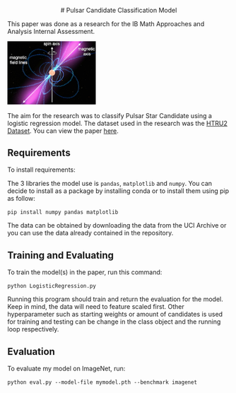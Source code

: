 <p align = "center">
# Pulsar Candidate Classification Model

This paper was done as a research for the IB Math Approaches and Analysis Internal Assessment. 

<img width="200" src="https://github.com/Cody-Le/PulsarPrediction/blob/main/ns_pulsar_diagram.png?raw=true" alt="Pulsar Star Diagram">
</p>

The aim for the research was to classify Pulsar Star Candidate using a logistic regression model. The dataset used in the research was the [HTRU2 Dataset](https://archive.ics.uci.edu/ml/datasets/HTRU2). You can view the paper [here](https://github.com/Cody-Le/PulsarPrediction/blob/main/Math%20IApdf.pdf).


## Requirements

To install requirements:


The 3 libraries the model use is `pandas`, `matplotlib` and `numpy`. You can decide to install as a package by installing conda or to install them using pip as follow:

```setup
pip install numpy pandas matplotlib
```
The data can be obtained by downloading the data from the UCI Archive or you can use the data already contained in the repository. 


## Training and Evaluating

To train the model(s) in the paper, run this command:

```Run the program
python LogisticRegression.py
```
Running this program should train and return the evaluation for the model. Keep in mind, the data will need to feature scaled first. Other hyperparameter such as starting weights or amount of candidates is used for training and testing can be change in the class object and the running loop respectively.  

## Evaluation

To evaluate my model on ImageNet, run:

```eval
python eval.py --model-file mymodel.pth --benchmark imagenet
